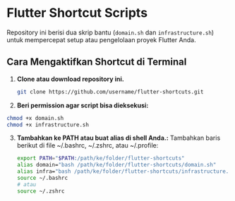 # Flutter Shortcut Scripts

Repository ini berisi dua skrip bantu (`domain.sh` dan `infrastructure.sh`) untuk mempercepat setup atau pengelolaan proyek Flutter Anda.

## Cara Mengaktifkan Shortcut di Terminal

1. **Clone atau download repository ini.**

   ```bash
   git clone https://github.com/username/flutter-shortcuts.git
   ```
2. **Beri permission agar script bisa dieksekusi:**
  ```bash
  chmod +x domain.sh
  chmod +x infrastructure.sh
 ```


3. **Tambahkan ke PATH atau buat alias di shell Anda.:**
    Tambahkan baris berikut di file ~/.bashrc, ~/.zshrc, atau ~/.profile:
    ```bash
    export PATH="$PATH:/path/ke/folder/flutter-shortcuts"
    alias domain="bash /path/ke/folder/flutter-shortcuts/domain.sh"
    alias infra="bash /path/ke/folder/flutter-shortcuts/infrastructure.sh"
    source ~/.bashrc
    # atau
    source ~/.zshrc
    ```
